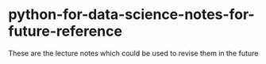 # python-for-data-science-notes-for-future-reference
These are the lecture notes which could be used to  revise them in the future
